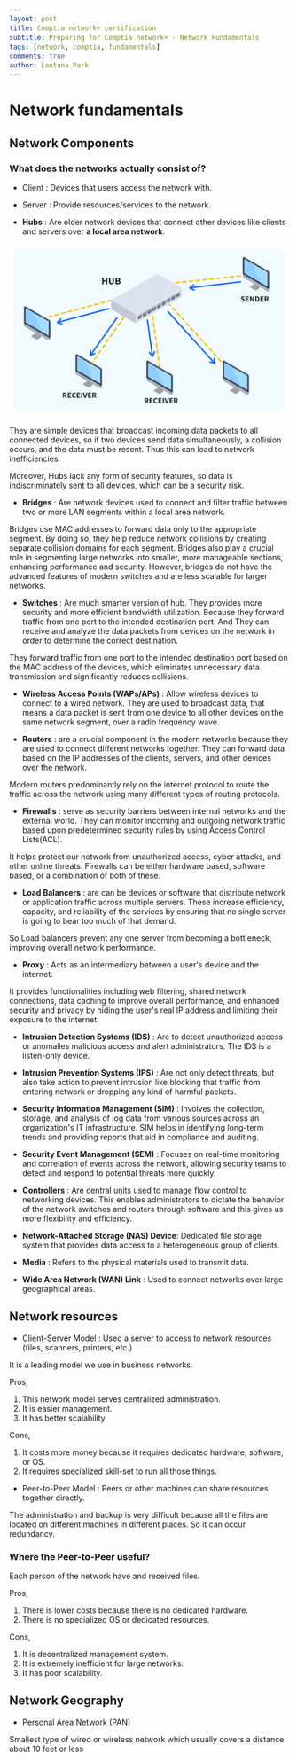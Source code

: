 ```yaml
---
layout: post
title: Comptia network+ certification
subtitle: Preparing for Comptia network+ - Network Fundamentals
tags: [network, comptia, fundamentals]
comments: true
author: Lantana Park
---
```


# Network fundamentals

## Network Components

### What does the networks actually consist of?

- Client : Devices that users access the network with.

- Server : Provide resources/services to the network.

- **Hubs** : Are older network devices that connect other devices like clients and servers over **a local area network**.

![hubImage](../assets/img/networkFundamental/What-is-a-Computer-Network-Hub-Diagram.jpg)

They are simple devices that broadcast incoming data packets to all connected devices, so if two devices send data simultaneously, a collision occurs, and the data must be resent. Thus this can lead to network inefficiencies.

Moreover, Hubs lack any form of security features, so data is indiscriminately sent to all devices, which can be a security risk.

- **Bridges** : Are network devices used to connect and filter traffic between two or more LAN segments within a local area network.

Bridges use MAC addresses to forward data only to the appropriate segment. By doing so, they help reduce network collisions by creating separate collision domains for each segment. Bridges also play a crucial role in segmenting large networks into smaller, more manageable sections, enhancing performance and security. However, bridges do not have the advanced features of modern switches and are less scalable for larger networks.

- **Switches** : Are much smarter version of hub. They provides more security and more efficient bandwidth utilization. Because they forward traffic from one port to the intended destination port. And They can receive and analyze the data packets from devices on the network in order to determine the correct destination.

They forward traffic from one port to the intended destination port based on the MAC address of the devices, which eliminates unnecessary data transmission and significantly reduces collisions.

- **Wireless Access Points (WAPs/APs)** : Allow wireless devices to connect to a wired network. They are used to broadcast data, that means a data packet is sent from one device to all other devices on the same network segment, over a radio frequency wave.

- **Routers** : are a crucial component in the modern networks because they are used to connect different networks together. They can forward data based on the IP addresses of the clients, servers, and other devices over the network.

Modern routers predominantly rely on the internet protocol to route the traffic across the network using many different types of routing protocols.

- **Firewalls** : serve as security barriers between internal networks and the external world. They can monitor incoming and outgoing network traffic based upon predetermined security rules by using Access Control Lists(ACL).

It helps protect our network from unauthorized access, cyber attacks, and other online threats. Firewalls can be either hardware based, software based, or a combination of both of these.

- **Load Balancers** : are can be devices or software that distribute network or application traffic across multiple servers. These increase efficiency, capacity, and reliability of the services by ensuring that no single server is going to bear too much of that demand.

So Load balancers prevent any one server from becoming a bottleneck, improving overall network performance.

- **Proxy** : Acts as an intermediary between a user's device and the internet.

It provides functionalities including web filtering, shared network connections, data caching to improve overall performance, and enhanced security and privacy by hiding the user's real IP address and limiting their exposure to the internet.

- **Intrusion Detection Systems (IDS)** : Are to detect unauthorized access or anomalies malicious access and alert administrators. The IDS is a listen-only device.

- **Intrusion Prevention Systems (IPS)** : Are not only detect threats, but also take action to prevent intrusion like blocking that traffic from entering network or dropping any kind of harmful packets.

- **Security Information Management (SIM)** : Involves the collection, storage, and analysis of log data from various sources across an organization's IT infrastructure. SIM helps in identifying long-term trends and providing reports that aid in compliance and auditing.

- **Security Event Management (SEM)** : Focuses on real-time monitoring and correlation of events across the network, allowing security teams to detect and respond to potential threats more quickly.

- **Controllers** : Are central units used to manage flow control to networking devices. This enables administrators to dictate the behavior of the network switches and routers through software and this gives us more flexibility and efficiency.

- **Network-Attached Storage (NAS) Device**: Dedicated file storage system that provides data access to a heterogeneous group of clients.

- **Media** : Refers to the physical materials used to transmit data.

- **Wide Area Network (WAN) Link** : Used to connect networks over large geographical areas.

## Network resources

- Client-Server Model : Used a server to access to network resources (files, scanners, printers, etc.)

It is a leading model we use in business networks.

Pros,

1. This network model serves centralized administration.
2. It is easier management.
3. It has better scalability.

Cons,

1. It costs more money because it requires dedicated hardware, software, or OS.
2. It requires specialized skill-set to run all those things.

- Peer-to-Peer Model : Peers or other machines can share resources together directly.

The administration and backup is very difficult because all the files are located on different machines in different places. So it can occur redundancy.

### Where the Peer-to-Peer useful?

Each person of the network have and received files. 

Pros,
1. There is lower costs because there is no dedicated hardware.
2. There is no specialized OS or dedicated resources.

Cons,
1. It is decentralized management system.
2. It is extremely inefficient for large networks. 
3. It has poor scalability.

## Network Geography

- Personal Area Network (PAN)

Smallest type of wired or wireless network which usually covers a distance about 10 feet or less




